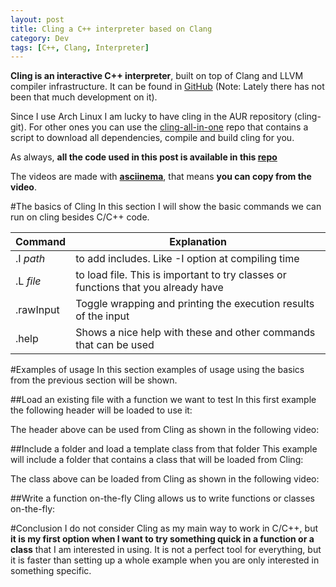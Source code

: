 ```yaml
---
layout: post
title: Cling a C++ interpreter based on Clang 
category: Dev
tags: [C++, Clang, Interpreter]
---
```


**Cling is an interactive C++ interpreter**, built on top of Clang and LLVM compiler infrastructure. It can be found in
[GitHub](https://github.com/vgvassilev/cling) (Note: Lately there has not been that much development on it).

Since I use Arch Linux I am lucky to have cling in the AUR repository (cling-git). For other ones you can use the
[cling-all-in-one](https://github.com/karies/cling-all-in-one/) repo that contains a script to download all dependencies, compile and build cling for you.

As always, **all the code used in this post is available in this [repo](https://github.com/maitesin/blog/tree/master/cling_interpreter_2016_01_08/src)**

The videos are made with **[asciinema](https://asciinema.org/)**, that means **you can copy from the video**.

#The basics of Cling
In this section I will show the basic commands we can run on cling besides C/C++ code.

Command | Explanation
--------|------------
.I *path* | to add includes. Like -I option at compiling time
.L *file* | to load file. This is important to try classes or functions that you already have
.rawInput | Toggle wrapping and printing the execution results of the input
.help | Shows a nice help with these and other commands that can be used

#Examples of usage
In this section examples of usage using the basics from the previous section will be shown.

##Load an existing file with a function we want to test
In this first example the following header will be loaded to use it:
<script src="https://gist.github.com/maitesin/139f973bbb9498ab1c5e.js"></script>

The header above can be used from Cling as shown in the following video:
<script type="text/javascript" src="https://asciinema.org/a/0tlo8e6kltl1lvqcrm8vz6pxr.js"
id="asciicast-0tlo8e6kltl1lvqcrm8vz6pxr" async></script>

##Include a folder and load a template class from that folder
This example will include a folder that contains a class that will be loaded from Cling:
<script src="https://gist.github.com/maitesin/aeb80cf09bc090c856b0.js"></script>
<script src="https://gist.github.com/maitesin/6ec0794b1d2a83646c81.js"></script>

The class above can be loaded from Cling as shown in the following video:
<script type="text/javascript" src="https://asciinema.org/a/6dn649p755qhet4dr854vsclz.js"
id="asciicast-6dn649p755qhet4dr854vsclz" async></script>

##Write a function on-the-fly
Cling allows us to write functions or classes on-the-fly:
<script type="text/javascript" src="https://asciinema.org/a/82i6wmeyjiyd2j6ohlhum0zm9.js"
id="asciicast-82i6wmeyjiyd2j6ohlhum0zm9" async></script>

#Conclusion
I do not consider Cling as my main way to work in C/C++, but **it is my first option when I want to try something quick
in a function or a class** that I am interested in using. It is not a perfect tool for everything, but it is faster than setting
up a whole example when you are only interested in something specific.

